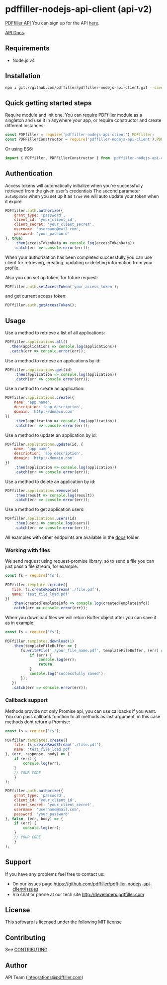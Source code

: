 # pdffiller-nodejs-api-client (api-v2)

[PDFfiller API](https://api.pdffiller.com)
You can sign up for the API [here](https://developers.pdffiller.com/#tab-features).

[API Docs](https://docs.pdffiller.com/).

## Requirements

* Node.js v4

## Installation

``` sh
npm i git://github.com/pdffiller/pdffiller-nodejs-api-client.git --save
```

## Quick getting started steps

Require module and init one. You can require PDFfiller module as a singleton and use it in anywhere your app, or require constructor and create different instances:

```javascript
const PDFfiller = require('pdffiller-nodejs-api-client').PDFfiller;
const PDFFillerConstructor = require('pdffiller-nodejs-api-client').PDFFillerConstructor;
```

Or using ES6:
```javascript
import { PDFfiller, PDFFillerConstructor } from 'pdffiller-nodejs-api-client';
```


## Authentication

Access tokens will automatically initialize when you’re successfully retrieved from the given user's credentials
The second parameter `autoUpdate` when you set up it as `true` we will auto update your token when it expire

```javascript
PDFfiller.auth.authorize({
    grant_type: 'password',
    client_id: 'your_client_id',
    client_secret: 'your_client_secret',
    username: 'username@mail.com',
    password: 'your_password'
}, true)
    .then(accessTokenData => console.log(accessTokenData))
    .catch(err => console.error(err));
```

When your authorization has been completed successfully you can use client for retrieving, creating, updating or deleting information from your profile.

Also you can set up token, for future request:

```javascript
PDFfiller.auth.setAccessToken('your_access_token');
```

and get current access token:

```javascript
PDFfiller.auth.getAccessToken();
```

## Usage

Use a method to retrieve a list of all applications:
```javascript
PDFfiller.applications.all()
  .then(applications => console.log(applications))
  .catch(err => console.error(err));
```

Use a method to retrieve an applications by id:
```javascript
PDFfiller.applications.get(id)
    .then(application => console.log(application))
    .catch(err => console.error(err));
```

Use a method to create an application:
```javascript
PDFfiller.applications.create({
    name: 'app name',
    description: 'app description',
    domain: 'http://domain.com'
})
    .then(application => console.log(application))
    .catch(err => console.error(err));
```

Use a method to update an application by id:
```javascript
PDFfiller.applications.update(id, {
    name: 'app name',
    description: 'app description',
    domain: 'http://domain.com'
})
    .then(application => console.log(application))
    .catch(err => console.error(err));
```

Use a method to delete an application by id:
```javascript
PDFfiller.applications.remove(id)
    .then(result => console.log(result))
    .catch(err => console.error(err));
```

Use a method to get application users:
```javascript
PDFfiller.applications.users(id)
    .then(users => console.log(users))
    .catch(err => console.error(err));
```

All examples with other endpoints are available in the [docs](https://github.com/pdffiller/pdffiller-nodejs-api-client/tree/master/docs) folder.

### Working with files
We send request using request-promise library, so to send a file you can just pass a file stream, for example:
 ```javascript
const fs = require('fs');  
  
PDFfiller.templates.create({
    file: fs.createReadStream('./file.pdf'),
    name: 'test_file_load.pdf'
})
    .then(createdTemplateInfo => console.log(createdTemplateInfo))
    .catch(err => console.error(err));
 ```
 
When you download files we will return Buffer object after you can save it as in example:
 ```javascript
const fs = require('fs');
  
PDFfiller.templates.download(1)
    .then(templateFileBuffer => {
        fs.writeFile('./your_file_name.pdf', templateFileBuffer, (err) => {
            if (err) {
                console.log(err);
                return;
            }
            console.log('successfully saved');
        });
    })
    .catch(err => console.error(err));
 ```
 
### Callback support
Methods provide not only Promise api, you can use callbacks if you want. You can pass callback function to all methods as last argument, in this case methods dont return a Promise:
```javascript
const fs = require('fs');
  
PDFfiller.templates.create({
    file: fs.createReadStream('./file.pdf'),
    name: 'test_file_load.pdf'
}, (err, response, body) => {
    if (err) {
        console.log(err);
    }
    // YOUR CODE
    }
);
 ```
 
```javascript
PDFfiller.auth.authorize({
    grant_type: 'password',
    client_id: 'your_client_id',
    client_secret: 'your_client_secret',
    username: 'username@mail.com',
    password: 'your_password'
}, false, (err, body) => {
    if (err) {
        console.log(err);
    }
    // YOUR CODE
    }
);
 ```

## Support
If you have any problems feel free to contact us:
* On our issues page https://github.com/pdffiller/pdffiller-nodejs-api-client/issues
* Via chat or phone at our tech site http://developers.pdffiller.com

## License
This software is licensed under the following MIT [license](https://github.com/pdffiller/pdffiller-nodejs-api-client/blob/master/LICENSE)

## Contributing

See [CONTRIBUTING](https://github.com/pdffiller/pdffiller-nodejs-api-client/blob/master/CONTRIBUTING.md).

## Author
API Team (integrations@pdffiller.com)